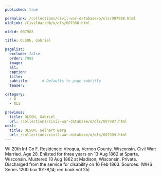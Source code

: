```yaml
---
published: true

permalink: /collections/civil-war-database/o/ols/007988.html
oldlink: /CivilWar/db/o/ols/007988.html

oldid: 007988

title: OLSON, Gabriel

pagelist:
  exclude: false
  order: 7988
  image: 
  alt:
  caption:
  title:
  subtitle:      # Defaults to page subtitle
  teaser:

category: 
  - O 
  - OLS

previous:
  title: OLSON, Gabriel
  url: /collections/civil-war-database/o/ols/007987.html  
next:
  title: OLSON, Gelhart Berg
  url: /collections/civil-war-database/o/ols/007989.html   
---
```

WI 20th Inf Co F. Residence: Viroqua, Vernon County, Wisconsin. Civil War: Married. Age 28. Enlisted for three years on 13 Aug 1862 at Sparta, Wisconsin. Mustered 18 Aug 1862 at Madison, Wisconsin. Private. Discharged from the service for disability on 16 Feb 1863. Sources: (WHS Series 1200 box 101-8,14; red book vol 25)